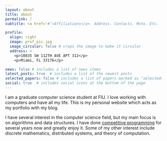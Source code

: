 ```yaml
---
layout: about
title: about
permalink: /
subtitle: <a href='#'>Affiliations</a>. Address. Contacts. Moto. Etc.

profile:
  align: right
  image: prof_pic.jpg
  image_circular: false # crops the image to make it circular
  address: >
    <p>10835 SW 112TH AVE APT 312</p>
    <p>Miami, FL 33176</p>

news: false # includes a list of news items
latest_posts: true  # includes a list of the newest posts
selected_papers: false # includes a list of papers marked as "selected={true}"
social: true  # includes social icons at the bottom of the page
---
```


I am a graduate computer science student at FIU. I love working with computers and have all my life.
This is my personal website which acts as my portfolio with my blog.

I have several interest in the computer science field, but my main focus is on algorithms and data structures. 
I have done [competitive programming](https://en.wikipedia.org/wiki/Competitive_programming) for several years now and greatly enjoy it.
Some of my other interest include discrete mathematics, distributed systems, and theory of computation.  
